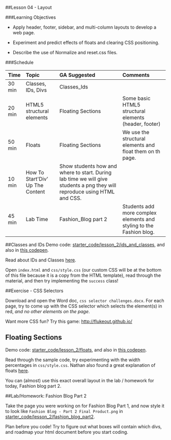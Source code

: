 ##Lesson 04 - Layout


###Learning Objectives

*	Apply header, footer, sidebar, and multi-column layouts to develop a web page.

*	Experiment and predict effects of floats and clearing CSS positioning.

*	Describe the use of Normalize and reset.css files.


###Schedule


| Time        | Topic| GA Suggested| Comments |
| ------------- |:-------------|:-------------------|:----------------|
| 30 min| Classes, IDs, Divs| Classes_Ids| |
| 20 min |HTML5 structural elements | Floating Sections | Some basic HTML5 structural elements (header, footer)|
| 50 min | Floats| Floating Sections | We use the structural elements and float them on th page. |
| 10 min | How To Start'Div' Up The Content | Show students how and where to start. During lab time we will give students a png they will reproduce using HTML and CSS. |
| 45 min | Lab Time | Fashion_Blog part 2 | Students add more complex elements and styling to the Fashion blog.|


##Classes and IDs
Demo code: [starter_code/lesson_2/ids_and_classes](starter_code/lesson_2/ids_and_classes), and also in
[this codepen](http://codepen.io/nevan/pen/JnfEd).

Read about IDs and Classes [here](http://css-tricks.com/the-difference-between-id-and-class/).

Open `index.html` and `css/style.css` (our custom CSS will be at the bottom of this file because it is a copy from the HTML template), read through the material, and then try implementing the `success` class!


##Exercise - CSS Selectors

Download and open the Word doc, `css selector challenges.docx`. For each page, try to come up with the CSS selector which selects the element(s) in red, *and no other elements on the page*.

Want more CSS fun? Try this game: http://flukeout.github.io/


## Floating Sections
Demo code: [starter_code/lesson_2/floats](starter_code/lesson_2/floats), and also in
[this codepen](http://codepen.io/nevan/pen/nHIEo).

Read through the sample code, try experimenting with the width percentages in `css/style.css`. Nathan also found a great explanation of floats [here](http://alistapart.com/article/css-floats-101). 

You can (almost) use this exact overall layout in the lab / homework for today, Fashion blog part 2.


##Lab/Homework: Fashion Blog Part 2

Take the page you were working on for Fashion Blog Part 1, and now style it to look like `Fashion Blog - Part 2 Final Product.png` in [starter_code/lesson_2/fashion_blog_part2](starter_code/lesson_2/fashion_blog_part2/).

Plan before you code! Try to figure out what boxes will contain which divs, and roadmap your html document before you start coding.